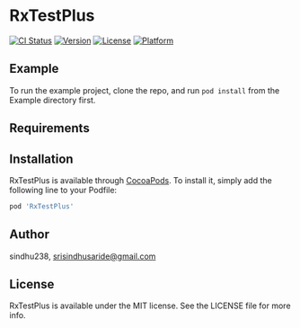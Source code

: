 # RxTestPlus

[![CI Status](https://img.shields.io/travis/sindhu238/RxTestPlus.svg?style=flat)](https://travis-ci.org/sindhu238/RxTestPlus)
[![Version](https://img.shields.io/cocoapods/v/RxTestPlus.svg?style=flat)](https://cocoapods.org/pods/RxTestPlus)
[![License](https://img.shields.io/cocoapods/l/RxTestPlus.svg?style=flat)](https://cocoapods.org/pods/RxTestPlus)
[![Platform](https://img.shields.io/cocoapods/p/RxTestPlus.svg?style=flat)](https://cocoapods.org/pods/RxTestPlus)

## Example

To run the example project, clone the repo, and run `pod install` from the Example directory first.

## Requirements

## Installation

RxTestPlus is available through [CocoaPods](https://cocoapods.org). To install
it, simply add the following line to your Podfile:

```ruby
pod 'RxTestPlus'
```

## Author

sindhu238, srisindhusaride@gmail.com

## License

RxTestPlus is available under the MIT license. See the LICENSE file for more info.
